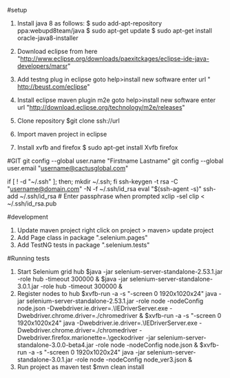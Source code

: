#setup
1. Install java 8 as follows:
	$ sudo add-apt-repository ppa:webupd8team/java
	$ sudo apt-get update
	$ sudo apt-get install oracle-java8-installer

2. Download eclipse from here "http://www.eclipse.org/downloads/paexitckages/eclipse-ide-java-developers/marsr"

3. Add testng plug in eclipse 
   goto help>install new software
   enter url " http://beust.com/eclipse"
4. Install eclipse maven plugin m2e
	goto help>install new software
    enter url "http://download.eclipse.org/technology/m2e/releases"
5. Clone repository
	$git clone ssh://url
6. Import maven project in eclipse
7. Install xvfb and firefox
   $ sudo apt-get install Xvfb firefox

#GIT
git config --global user.name "Firstname Lastname"
git config --global user.email "username@cactusglobal.com"


if [ ! -d "~/.ssh" ]; then; mkdir ~/.ssh; fi
ssh-keygen -t rsa -C "username@domain.com" -N <passphrase> -f ~/.ssh/id_rsa
eval "$(ssh-agent -s)"
ssh-add ~/.ssh/id_rsa # Enter passphrase when prompted
xclip -sel clip < ~/.ssh/id_rsa.pub

#development

1. Update maven project
   right click on project > maven> update project
2. Add Page class in package ".selenium.pages"
3. Add TestNG tests in  package ".selenium.tests"

#Running tests

1. Start Selenium grid hub 
 	$java -jar selenium-server-standalone-2.53.1.jar -role hub -timeout 300000 &
 	$java -jar selenium-server-standalone-3.0.1.jar -role hub -timeout 300000 &
2. Register nodes to hub 
	$xvfb-run -a -s "-screen 0 1920x1020x24" java -jar selenium-server-standalone-2.53.1.jar -role node -nodeConfig node.json -Dwebdriver.ie.driver=.\IEDriverServer.exe -Dwebdriver.chrome.driver=./chromedriver &
	$xvfb-run -a -s "-screen 0 1920x1020x24" java -Dwebdriver.ie.driver=.\IEDriverServer.exe -Dwebdriver.chrome.driver=./chromedriver -Dwebdriver.firefox.marionette=.\geckodriver -jar selenium-server-standalone-3.0.0-beta4.jar -role node -nodeConfig node.json  &
	$xvfb-run -a -s "-screen 0 1920x1020x24" java -jar selenium-server-standalone-3.0.1.jar -role node -nodeConfig node_ver3.json  &
3. Run project as maven test
	$mvn clean install



